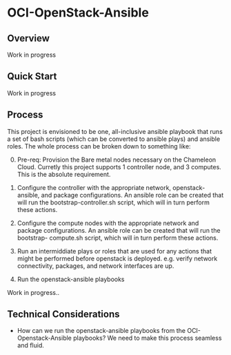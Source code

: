 # OCI-OpenStack-Ansible

## Overview
Work in progress

## Quick Start
Work in progress

## Process
This project is envisioned to be one, all-inclusive ansible playbook
that runs a set of bash scripts (which can be converted to ansible plays)
and ansible roles. The whole process can be broken down to something
like:

0. Pre-req: Provision the Bare metal nodes necessary on the Chameleon Cloud. Curretly
   this project supports 1 controller node, and 3 computes. This is the absolute
   requirement.

1. Configure the controller with the appropriate network, openstack-ansible,
   and package configurations. An ansible role can be created that will run
   the bootstrap-controller.sh script, which will in turn perform these actions.

2. Configure the compute nodes with the appropriate network and package
   configurations. An ansible role can be created that will run the bootstrap-
   compute.sh script, which will in turn perform these actions.

3. Run an intermiddiate plays or roles that are used for any actions that might
   be performed before openstack is deployed. e.g. verify network connectivity,
   packages, and network interfaces are up.

4. Run the openstack-ansible playbooks

Work in progress..


## Technical Considerations

* How can we run the openstack-ansible playbooks from the OCI-Openstack-Ansible
  playbooks? We need to make this process seamless and fluid.
